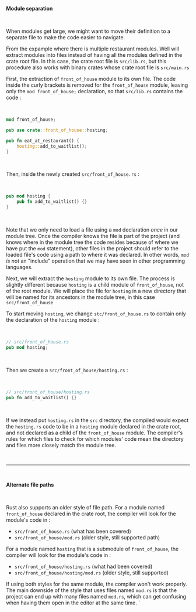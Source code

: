 **Module separation**

<br>

When modules get large, we might want to move their definition to a separate file to make the code easier to navigate.

From the expample where there is multiple restaurant modules. Well will extract modules into files instead
of having all the modules defined in the crate root file. In this case, the crate root file is `src/lib.rs`, but
this procedure also works with binary crates whose crate root file is `src/main.rs`

First, the extraction of `front_of_house` module to its own file. The code inside the curly brackets is removed
for the `front_of_house` module, leaving only the `mod front_of_house;` declaration, so that `src/lib.rs` contains
the code :

<br>

```rust
mod front_of_house;

pub use crate::front_of_house::hosting;

pub fn eat_at_restaurant() {
    hosting::add_to_waitlist();
}
```

<br>

Then, inside the newly created `src/front_of_house.rs` :

<br>

```rust
pub mod hosting {
    pub fn add_to_waitlist() {}
}
```

<br>

Note that we only need to load a file using a `mod` declaration *once* in our module tree. Once the compiler
knows the file is part of the project (and knows where in the module tree the code resides because of where
we have put the `mod` statement), other files in the project should refer to the loaded file's code using a path
to where it was declared. In other words, `mod` *is not* an "include" operation that we may have seen in other
programming languages.

Next, we will extract the `hosting` module to its own file. The process is slightly different because `hosting`
is a child module of `front_of_house`, not of the root module. We will place the file for `hosting` in a new
directory that will be named for its ancestors in the module tree, in this case `src/front_of_house`

To start moving `hosting`, we change `stc/front_of_house.rs` to contain only the declaration of the `hosting`
module :

<br>

```rust
// src/front_of_house.rs
pub mod hosting;
```

<br>

Then we create a `src/front_of_house/hosting.rs` :

<br>


```rust
// src/front_of_house/hosting.rs
pub fn add_to_waitlist() {}
```

<br>

If we instead put `hosting.rs` in the `src` directory, the compiled would expect the `hosting.rs` code to be in
a `hosting` module declared in the crate root, and not declared as a child of the `front_of_house` module.
The compiler's rules for which files to check for which modules' code mean the directory and files more closely
match the module tree.

<br>

---

<br>

**Alternate file paths**

<br>

Rust also supports an older style of file path. For a module named `front_of_house` declared in the crate root,
the compiler will look for the module's code in :

- `src/front_of_house.rs` (what has been covered)
- `src/front_of_house/mod.rs` (older style, still supported path)

For a module named `hosting` that is a submodule of `front_of_house`, the compiler will look for the module's
code in :

- `src/front_of_house/hosting.rs` (what had been covered)
- `src/front_of_house/hosting/mod.rs` (older style, still supported)

If using both styles for the same module, the compiler won't work properly. The main downside of the style
that uses files named `mod.rs` is that the project can end up with many files named `mod.rs`, which can
get confusing when having them open in the editor at the same time.
`
